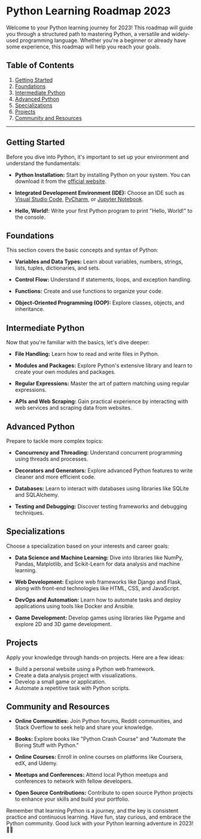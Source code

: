 # Python Learning Roadmap 2023

Welcome to your Python learning journey for 2023! This roadmap will guide you through a structured path to mastering Python, a versatile and widely-used programming language. Whether you're a beginner or already have some experience, this roadmap will help you reach your goals.

## Table of Contents

1. [Getting Started](#getting-started)
2. [Foundations](#foundations)
3. [Intermediate Python](#intermediate-python)
4. [Advanced Python](#advanced-python)
5. [Specializations](#specializations)
6. [Projects](#projects)
7. [Community and Resources](#community-and-resources)

---

## Getting Started

Before you dive into Python, it's important to set up your environment and understand the fundamentals:

- **Python Installation:** Start by installing Python on your system. You can download it from the [official website](https://www.python.org/downloads/).

- **Integrated Development Environment (IDE):** Choose an IDE such as [Visual Studio Code](https://code.visualstudio.com/), [PyCharm](https://www.jetbrains.com/pycharm/), or [Jupyter Notebook](https://jupyter.org/).

- **Hello, World!**: Write your first Python program to print "Hello, World!" to the console.

## Foundations

This section covers the basic concepts and syntax of Python:

- **Variables and Data Types:** Learn about variables, numbers, strings, lists, tuples, dictionaries, and sets.

- **Control Flow:** Understand if statements, loops, and exception handling.

- **Functions:** Create and use functions to organize your code.

- **Object-Oriented Programming (OOP):** Explore classes, objects, and inheritance.

## Intermediate Python

Now that you're familiar with the basics, let's dive deeper:

- **File Handling:** Learn how to read and write files in Python.

- **Modules and Packages:** Explore Python's extensive library and learn to create your own modules and packages.

- **Regular Expressions:** Master the art of pattern matching using regular expressions.

- **APIs and Web Scraping:** Gain practical experience by interacting with web services and scraping data from websites.

## Advanced Python

Prepare to tackle more complex topics:

- **Concurrency and Threading:** Understand concurrent programming using threads and processes.

- **Decorators and Generators:** Explore advanced Python features to write cleaner and more efficient code.

- **Databases:** Learn to interact with databases using libraries like SQLite and SQLAlchemy.

- **Testing and Debugging:** Discover testing frameworks and debugging techniques.

## Specializations

Choose a specialization based on your interests and career goals:

- **Data Science and Machine Learning:** Dive into libraries like NumPy, Pandas, Matplotlib, and Scikit-Learn for data analysis and machine learning.

- **Web Development:** Explore web frameworks like Django and Flask, along with front-end technologies like HTML, CSS, and JavaScript.

- **DevOps and Automation:** Learn how to automate tasks and deploy applications using tools like Docker and Ansible.

- **Game Development:** Develop games using libraries like Pygame and explore 2D and 3D game development.

## Projects

Apply your knowledge through hands-on projects. Here are a few ideas:

- Build a personal website using a Python web framework.
- Create a data analysis project with visualizations.
- Develop a small game or application.
- Automate a repetitive task with Python scripts.

## Community and Resources

- **Online Communities:** Join Python forums, Reddit communities, and Stack Overflow to seek help and share your knowledge.

- **Books:** Explore books like "Python Crash Course" and "Automate the Boring Stuff with Python."

- **Online Courses:** Enroll in online courses on platforms like Coursera, edX, and Udemy.

- **Meetups and Conferences:** Attend local Python meetups and conferences to network with fellow developers.

- **Open Source Contributions:** Contribute to open source Python projects to enhance your skills and build your portfolio.

Remember that learning Python is a journey, and the key is consistent practice and continuous learning. Have fun, stay curious, and embrace the Python community. Good luck with your Python learning adventure in 2023! 🐍🚀
